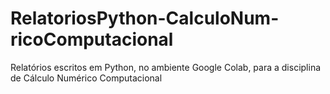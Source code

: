 # RelatoriosPython-CalculoNum-ricoComputacional
Relatórios escritos em Python, no ambiente Google Colab, para a disciplina de Cálculo Numérico Computacional

